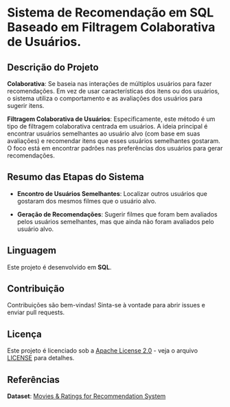 # Sistema de Recomendação em SQL Baseado em Filtragem Colaborativa de Usuários.

## Descrição do Projeto

**Colaborativa**: Se baseia nas interações de múltiplos usuários para fazer recomendações. Em vez de usar características dos itens ou dos usuários, o sistema utiliza o comportamento e as avaliações dos usuários para sugerir itens.

**Filtragem Colaborativa de Usuários**: Especificamente, este método é um tipo de filtragem colaborativa centrada em usuários. A ideia principal é encontrar usuários semelhantes ao usuário alvo (com base em suas avaliações) e recomendar itens que esses usuários semelhantes gostaram. O foco está em encontrar padrões nas preferências dos usuários para gerar recomendações.

## Resumo das Etapas do Sistema

  - **Encontro de Usuários Semelhantes**: Localizar outros usuários que gostaram dos mesmos filmes que o usuário alvo.

  - **Geração de Recomendações**: Sugerir filmes que foram bem avaliados pelos usuários semelhantes, mas que ainda não foram avaliados pelo usuário alvo.

## Linguagem

Este projeto é desenvolvido em **SQL**.

## Contribuição
Contribuições são bem-vindas! Sinta-se à vontade para abrir issues e enviar pull requests.

## Licença
Este projeto é licenciado sob a [Apache License 2.0](LICENSE)  - veja o arquivo [LICENSE](LICENSE) para detalhes.

## Referências

**Dataset**: [Movies & Ratings for Recommendation System](https://www.kaggle.com/datasets/nicoletacilibiu/movies-and-ratings-for-recommendation-system)
